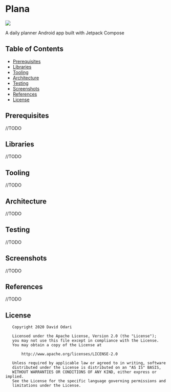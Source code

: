 # Plana

![](https://github.com/odaridavid/Plana/workflows/Plana_CI_Workflow/badge.svg)

A daily planner Android app built with Jetpack Compose

## Table of Contents

- [Prerequisites](#prerequisites)
- [Libraries](#libraries)
- [Tooling](#tooling)
- [Architecture](#architecture)
- [Testing](#testing)
- [Screenshots](#screenshots)
- [References](#references)
- [License](#license)

## Prerequisites

//TODO

## Libraries

//TODO

## Tooling

//TODO

## Architecture

//TODO

## Testing

//TODO

## Screenshots

//TODO

## References

//TODO

## License

```
   Copyright 2020 David Odari

   Licensed under the Apache License, Version 2.0 (the "License");
   you may not use this file except in compliance with the License.
   You may obtain a copy of the License at

       http://www.apache.org/licenses/LICENSE-2.0

   Unless required by applicable law or agreed to in writing, software
   distributed under the License is distributed on an "AS IS" BASIS,
   WITHOUT WARRANTIES OR CONDITIONS OF ANY KIND, either express or implied.
   See the License for the specific language governing permissions and
   limitations under the License.
   ```
